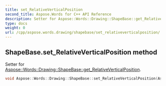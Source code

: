 ```yaml
---
title: set_RelativeVerticalPosition
second_title: Aspose.Words for C++ API Reference
description: Setter for Aspose::Words::Drawing::ShapeBase::get_RelativeVerticalPosition. 
type: docs
weight: 0
url: /cpp/aspose.words.drawing/shapebase/set_relativeverticalposition/
---
```

## ShapeBase.set_RelativeVerticalPosition method


Setter for [Aspose::Words::Drawing::ShapeBase::get_RelativeVerticalPosition](../get_relativeverticalposition/).

```cpp
void Aspose::Words::Drawing::ShapeBase::set_RelativeVerticalPosition(Aspose::Words::Drawing::RelativeVerticalPosition value)
```

